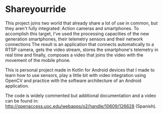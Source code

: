 # Shareyourride

This project joins two world that already share a lot of use in common, but they aren't fully integrated: Action cameras and smartphones. To accomplish this target, I've used the processing capacities of the new generation smartphones, their telemetry sensors and their network connections The result is an application that connects automatically to a RTSP camera, gets the video stream, stores the smartphone's telemetry in real time and finally, composes a video that joins the video with the movement of the mobile phone.

This is personal project made in Kotlin for Android devices that I made to learn how to use sensors, play a little bit with video integration using OpenCV and practice with the software architecture of an Android application.

The code is widely commented but additional documentation and a video can be found in: http://openaccess.uoc.edu/webapps/o2/handle/10609/126628 (Spanish).

